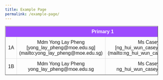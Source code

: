 ```yaml
---
title: Example Page
permalink: /example-page/
---
```

<style>
table {
  font-family: arial, sans-serif;
  border-collapse: collapse;
  width: 100%;
}

td, th {
  border: 1px solid #dddddd;
  text-align: center;
  padding: 8px;
}

tr:nth-child(1) {
  background-color: #9d4bfe;
  color: white;
}
</style>

<table border=1>
  <tbody>
  <tr>
    <th colspan=3>Primary 1</th>
  </tr>
  <tr>
    <td>1A</td>
    <td>Mdm Yong Lay Pheng <br>[yong_lay_pheng@moe.edu.sg](mailto:yong_lay_pheng@moe.edu.sg)</td>
    <td>Ms Casey Ng <br>[ng_hui_wun_casey@moe.edu.sg](mailto:ng_hui_wun_casey@moe.edu.sg)</td>
  </tr>
  <tr>
    <td>1B</td>
    <td>Mdm Yong Lay Pheng <br>yong_lay_pheng@moe.edu.sg</td>
    <td>Ms Casey Ng <br>ng_hui_wun_casey@moe.edu.sg</td>
  </tr>
</tbody>
</table>